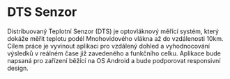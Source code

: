 # DTS Senzor
Distribuovaný Teplotní Senzor (DTS) je optovláknový měřící systém, který dokáže měřit teplotu podél Mnohovidového vlákna až do vzdálenosti 10km. Cílem práce je vyvinout aplikaci pro vzdálený dohled a vyhodnocování výsledků v reálném čase již zavedeného a funkčního celku. Aplikace bude napsaná pro zařízení běžící na OS Android a bude podporovat responsivní design.
